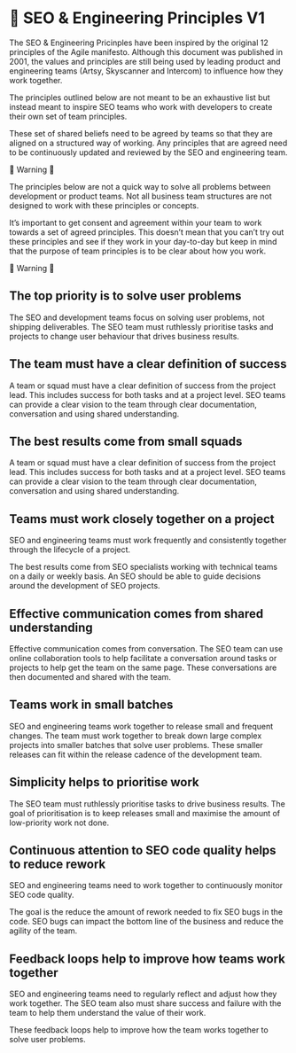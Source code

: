 # 🐙 SEO & Engineering Principles V1

The SEO & Engineering Pricinples have been inspired by the original 12 principles of the Agile manifesto. Although this document was published in 2001, the values and principles are still being used by leading product and engineering teams (Artsy, Skyscanner and Intercom) to influence how they work together.

The principles outlined below are not meant to be an exhaustive list but instead meant to inspire SEO teams who work with developers to create their own set of team principles. 

These set of shared beliefs need to be agreed by teams so that they are aligned on a structured way of working.
Any principles that are agreed need to be continuously updated and reviewed by the SEO and engineering team.

🚨 Warning 🚨

The principles below are not a quick way to solve all problems between development or product teams. Not all business team structures are not designed to work with these principles or concepts.

It’s important to get consent and agreement within your team to work towards a set of agreed principles. This doesn’t mean that you can’t try out these principles and see if they work in your day-to-day but keep in mind that the purpose of team principles is to be clear about how you work.

🚨 Warning 🚨

## The top priority is to solve user problems

The SEO and development teams focus on solving user problems, not shipping deliverables. The SEO team must ruthlessly prioritise tasks and projects to change user behaviour that drives business results.

## The team must have a clear definition of success

A team or squad must have a clear definition of success from the project lead. This includes success for both tasks and at a project level. SEO teams can provide a clear vision to the team through clear documentation, conversation and using shared understanding.

## The best results come from small squads

A team or squad must have a clear definition of success from the project lead. This includes success for both tasks and at a project level. SEO teams can provide a clear vision to the team through clear documentation, conversation and using shared understanding.

## Teams must work closely together on a project

SEO and engineering teams must work frequently and consistently together through the lifecycle of a project.

The best results come from SEO specialists working with technical teams on a daily or weekly basis. An SEO should be able to guide decisions around the development of SEO projects.

## Effective communication comes from shared understanding

Effective communication comes from conversation. The SEO team can use online collaboration tools to help facilitate a conversation around tasks or projects to help get the team on the same page. These conversations are then documented and shared with the team.

## Teams work in small batches

SEO and engineering teams work together to release small and frequent changes. The team must work together to break down large complex projects into smaller batches that solve user problems. These smaller releases can fit within the release cadence of the development team.

## Simplicity helps to prioritise work

The SEO team must ruthlessly prioritise tasks to drive business results. The goal of prioritisation is to keep releases small and maximise the amount of low-priority work not done.

## Continuous attention to SEO code quality helps to reduce rework

SEO and engineering teams need to work together to continuously monitor SEO code quality.

The goal is the reduce the amount of rework needed to fix SEO bugs in the code. SEO bugs can impact the bottom line of the business and reduce the agility of the team.

## Feedback loops help to improve how teams work together

SEO and engineering teams need to regularly reflect and adjust how they work together. The SEO team also must share success and failure with the team to help them understand the value of their work.

These feedback loops help to improve how the team works together to solve user problems.
